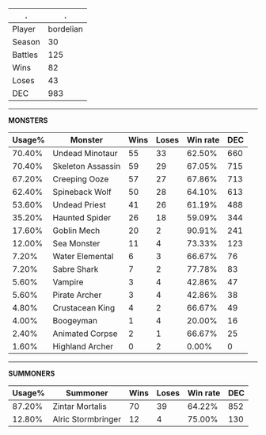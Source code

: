 .|.
|-|-
Player|bordelian
Season|30
Battles|125
Wins|82
Loses|43
DEC|983

---
**MONSTERS**

Usage%|Monster|Wins|Loses|Win rate|DEC|
-|-|-|-|-|-|
70.40%|Undead Minotaur|55|33|62.50%|660|
70.40%|Skeleton Assassin|59|29|67.05%|715|
67.20%|Creeping Ooze|57|27|67.86%|713|
62.40%|Spineback Wolf|50|28|64.10%|613|
53.60%|Undead Priest|41|26|61.19%|488|
35.20%|Haunted Spider|26|18|59.09%|344|
17.60%|Goblin Mech|20|2|90.91%|241|
12.00%|Sea Monster|11|4|73.33%|123|
7.20%|Water Elemental|6|3|66.67%|76|
7.20%|Sabre Shark|7|2|77.78%|83|
5.60%|Vampire|3|4|42.86%|47|
5.60%|Pirate Archer|3|4|42.86%|38|
4.80%|Crustacean King|4|2|66.67%|49|
4.00%|Boogeyman|1|4|20.00%|16|
2.40%|Animated Corpse|2|1|66.67%|25|
1.60%|Highland Archer|0|2|0.00%|0|

---
**SUMMONERS**

Usage%|Summoner|Wins|Loses|Win rate|DEC|
-|-|-|-|-|-|
87.20%|Zintar Mortalis|70|39|64.22%|852|
12.80%|Alric Stormbringer|12|4|75.00%|130|
